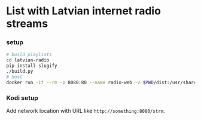 List with Latvian internet radio streams
========================================

### setup
```bash
# build playlists
cd latvian-radio
pip install slugify
./build.py
# host
docker run -it --rm -p 8080:80 --name radio-web -v $PWD/dist:/usr/share/nginx/html -v $PWD/default.conf:/etc/nginx/conf.d/default.conf nginx
```

### Kodi setup

Add network location with URL like `http://something:8080/strm`.